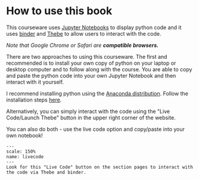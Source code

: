 # How to use this book

This courseware uses [Jupyter Notebooks][jupyter] to display python code and it uses [binder][bndr] and [Thebe][thebe] to allow users to interact with the code.

*Note that Google Chrome or Safari are* ***compatible browsers.***

There are two approaches to using this courseware. The first and recommended is to install your own copy of python on your laptop or desktop computer and to follow along with the course. You are able to copy and paste the python code into your own Jupyter Notebook and then interact with it yourself.

I recommend installing python using the [Anaconda distribution][anaconda]. Follow the installation steps [here][install].

Alternatively, you can simply interact with the code using the "Live Code/Launch Thebe" button in the upper right corner of the website.

You can also do both - use the live code option and copy/paste into your own notebook!

```{figure} livecode.png
---
scale: 150%
name: livecode
---
Look for this "Live Code" button on the section pages to interact with the code via Thebe and binder.
```

[jupyter]: https://jupyter.org/
[bndr]: https://mybinder.org/
[thebe]: https://thebe.readthedocs.io/en/latest/index.html
[anaconda]: https://www.anaconda.com/
[install]: https://docs.anaconda.com/anaconda/install/
